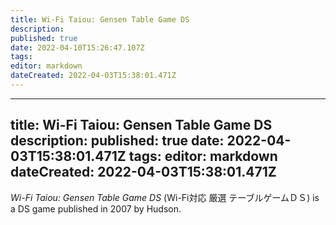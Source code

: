 ```yaml
---
title: Wi-Fi Taiou: Gensen Table Game DS
description: 
published: true
date: 2022-04-10T15:26:47.107Z
tags: 
editor: markdown
dateCreated: 2022-04-03T15:38:01.471Z
---
```


---
title: Wi-Fi Taiou: Gensen Table Game DS
description: 
published: true
date: 2022-04-03T15:38:01.471Z
tags: 
editor: markdown
dateCreated: 2022-04-03T15:38:01.471Z
---

_Wi-Fi Taiou: Gensen Table Game DS_ (<span lang='ja'>Wi-Fi対応 厳選 テーブルゲームＤＳ</span>) is a DS game published in 2007 by Hudson.
